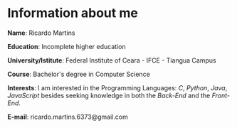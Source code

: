 <!DOCTYPE html>
<html lang="en">
    <head>
        <meta charset="UTF-8">
    </head>
    <body>
        <h1>Information about me</h1>
        <div>
            <p><b>Name</b>: Ricardo Martins</p>
            <p><b>Education</b>: Incomplete higher education</p>
            <p><b>University/Istitute</b>: Federal Institute of Ceara - IFCE - Tiangua Campus</p>
            <p><b>Course</b>: Bachelor's degree in Computer Science</p>
            <p><b>Interests</b>: I am interested in the Programming Languages: <em>C</em>, <em>Python</em>, <em>Java</em>, <em>JavaScript</em> besides seeking knowledge in both               the <em>Back-End</em> and the <em>Front-End</em>.</p>
            <p><b>E-mail</b>: ricardo.martins.6373@gmail.com</p>
        </div>
    </body>
</html>

<!---
RicardoMart922/RicardoMart922 is a ✨ special ✨ repository because its `README.md` (this file) appears on your GitHub profile.
You can click the Preview link to take a look at your changes.
--->
